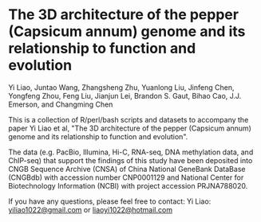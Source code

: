 # The 3D architecture of the pepper (Capsicum annum) genome and its relationship to function and evolution

Yi Liao, Juntao Wang, Zhangsheng Zhu, Yuanlong Liu, Jinfeng Chen, Yongfeng Zhou, Feng Liu, Jianjun Lei, Brandon S. Gaut, Bihao Cao, J.J. Emerson, and Changming Chen



This is a collection of R/perl/bash scripts and datasets to accompany the paper Yi Liao et al, "The 3D architecture of the pepper (Capsicum annum) genome and its relationship to function and evolution".


The data (e.g. PacBio, Illumina, Hi-C, RNA-seq, DNA methylation data, and ChIP-seq) that support the findings of this study have been deposited into CNGB Sequence Archive (CNSA) of China National GeneBank DataBase (CNGBdb) with accession number CNP0001129 and National Center for Biotechnology Information (NCBI) with project accession PRJNA788020.

If you have any questions, please feel free to contact: Yi Liao: yiliao1022@gmail.com or liaoyi1022@hotmail.com



